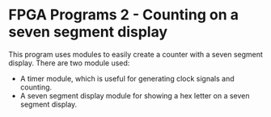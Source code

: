 # FPGA Programs 2 - Counting on a seven segment display

This program uses modules to easily create a counter with a seven segment display.
There are two module used:
- A timer module, which is useful for generating clock signals and counting.
- A seven segment display module for showing a hex letter on a seven segment display.

